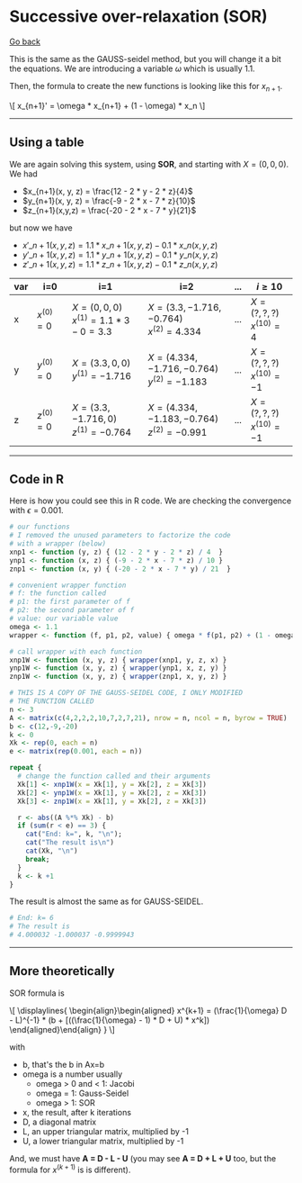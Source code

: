 # Successive over-relaxation (SOR)

[Go back](../index.md)

This is the same as the GAUSS-seidel method, but you will change it a bit the equations. We are introducing a variable $\omega$ which is usually $1.1$.

Then, the formula to create the new functions is looking like this for $x_{n+1}$.

<p>
\[
x_{n+1}' = \omega * x_{n+1} + (1 - \omega) * x_n
\]
</p>

<hr class="sl">

## Using a table

We are again solving this system, using **SOR**, and starting with $X = (0,0,0)$. We had

* $x_{n+1}(x, y, z) = \frac{12 - 2 * y - 2 * z}{4}$
* $y_{n+1}(x, y, z) = \frac{-9 - 2 * x - 7 * z}{10}$
* $z_{n+1}(x,y,z) = \frac{-20 - 2 * x - 7 * y}{21}$

but now we have

* $x'\_{n+1}(x, y, z) = 1.1 * x\_{n+1}(x, y, z) - 0.1 * x\_{n}(x, y, z)$
* $y'\_{n+1}(x, y, z) = 1.1 * y\_{n+1}(x, y, z) - 0.1 * y\_{n}(x, y, z)$
* $z'\_{n+1}(x, y, z) = 1.1 * z\_{n+1}(x, y, z) - 0.1 * z\_{n}(x, y, z)$

| var | i=0 | i=1 | i=2 | ... | $i\ge10$ |
| ------ | ------ | ------ | ------ | ------ | ------ |
| x | $x^{(0)} = 0$ | $X = (0,0,0)$ <br> $x^{(1)} = 1.1 * 3 - 0 = 3.3$ | $X = (3.3, -1.716, -0.764)$ <br> $x^{(2)} = 4.334$ | ... | $X = (?,?,?)$ <br> $x^{(10)} = 4$ |
| y | $y^{(0)} = 0$ | $X = (3.3,0,0)$ <br> $y^{(1)} = -1.716$ | $X = (4.334, -1.716, -0.764)$ <br> $y^{(2)} = -1.183$ | ... | $X = (?,?,?)$ <br> $x^{(10)} = -1$ |
| z | $z^{(0)} = 0$ | $X = (3.3,-1.716, 0)$ <br> $z^{(1)} = -0.764$ | $X = (4.334, -1.183, -0.764)$ <br> $z^{(2)} = -0.991$ | ... | $X = (?,?,?)$ <br> $x^{(10)} = -1$ |

<hr class="sl">

## Code in R

Here is how you could see this in R code. We are checking the convergence with $\epsilon = 0.001$.

```r
# our functions
# I removed the unused parameters to factorize the code
# with a wrapper (below)
xnp1 <- function (y, z) { (12 - 2 * y - 2 * z) / 4  }
ynp1 <- function (x, z) { (-9 - 2 * x - 7 * z) / 10 }
znp1 <- function (x, y) { (-20 - 2 * x - 7 * y) / 21  }

# convenient wrapper function
# f: the function called
# p1: the first parameter of f
# p2: the second parameter of f
# value: our variable value
omega <- 1.1
wrapper <- function (f, p1, p2, value) { omega * f(p1, p2) + (1 - omega) * value }

# call wrapper with each function
xnp1W <- function (x, y, z) { wrapper(xnp1, y, z, x) }
ynp1W <- function (x, y, z) { wrapper(ynp1, x, z, y) }
znp1W <- function (x, y, z) { wrapper(znp1, x, y, z) }

# THIS IS A COPY OF THE GAUSS-SEIDEL CODE, I ONLY MODIFIED
# THE FUNCTION CALLED
n <- 3
A <- matrix(c(4,2,2,2,10,7,2,7,21), nrow = n, ncol = n, byrow = TRUE)
b <- c(12,-9,-20)
k <- 0
Xk <- rep(0, each = n)
e <- matrix(rep(0.001, each = n))

repeat {
  # change the function called and their arguments
  Xk[1] <- xnp1W(x = Xk[1], y = Xk[2], z = Xk[3])
  Xk[2] <- ynp1W(x = Xk[1], y = Xk[2], z = Xk[3])
  Xk[3] <- znp1W(x = Xk[1], y = Xk[2], z = Xk[3])

  r <- abs((A %*% Xk) - b)
  if (sum(r < e) == 3) {
    cat("End: k=", k, "\n");
    cat("The result is\n")
    cat(Xk, "\n")
    break;
  }
  k <- k +1
}
```

The result is almost the same as for GAUSS-SEIDEL.

```r
# End: k= 6
# The result is
# 4.000032 -1.000037 -0.9999943
```

<hr class="sr">

## More theoretically

SOR formula is
<div>
  \[
    \displaylines{
      \begin{align}\begin{aligned}
    x^{k+1} = (\frac{1}{\omega} D - L)^{-1}
    * (b + [((\frac{1}{\omega} - 1) * D + U) * x^k])
    \end{aligned}\end{align}
    }
  \]
</div>

with

* b, that's the b in Ax=b
* omega is a number usually
  * omega > 0 and < 1: Jacobi
  * omega = 1: Gauss-Seidel
  * omega > 1: SOR
* x, the result, after k iterations
* D, a diagonal matrix
* L, an upper triangular matrix, multiplied by -1
* U, a lower triangular matrix, multiplied by -1

And, we must have **A = D - L - U** <span class="tms">(you may see **A = D + L + U** too, but the formula for $x^{(k+1)}$ is is different)</span>.